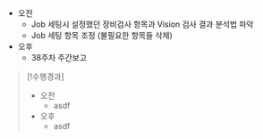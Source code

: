 - 오전
	- Job 세팅시 설정했던 장비검사 항목과 Vision 검사 결과 분석법 파악
	- Job 세팅 항목 조정 (불필요한 항목들 삭제)
- 오후
	- 38주차 주간보고

>[!수행경과]
>- 오전
>	- asdf
>- 오후
>	- asdf
